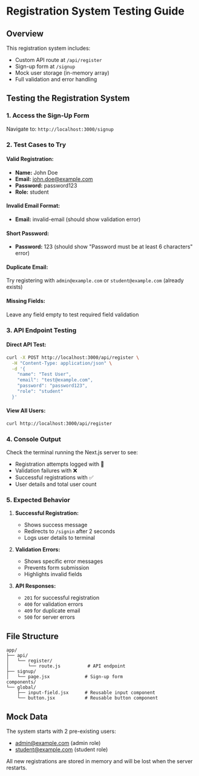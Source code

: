 # Registration System Testing Guide

## Overview
This registration system includes:
- Custom API route at `/api/register`
- Sign-up form at `/signup`
- Mock user storage (in-memory array)
- Full validation and error handling

## Testing the Registration System

### 1. Access the Sign-Up Form
Navigate to: `http://localhost:3000/signup`

### 2. Test Cases to Try

#### Valid Registration:
- **Name:** John Doe
- **Email:** john.doe@example.com
- **Password:** password123
- **Role:** student

#### Invalid Email Format:
- **Email:** invalid-email (should show validation error)

#### Short Password:
- **Password:** 123 (should show "Password must be at least 6 characters" error)

#### Duplicate Email:
Try registering with `admin@example.com` or `student@example.com` (already exists)

#### Missing Fields:
Leave any field empty to test required field validation

### 3. API Endpoint Testing

#### Direct API Test:
```bash
curl -X POST http://localhost:3000/api/register \
  -H "Content-Type: application/json" \
  -d '{
    "name": "Test User",
    "email": "test@example.com", 
    "password": "password123",
    "role": "student"
  }'
```

#### View All Users:
```bash
curl http://localhost:3000/api/register
```

### 4. Console Output
Check the terminal running the Next.js server to see:
- Registration attempts logged with 📝
- Validation failures with ❌
- Successful registrations with ✅
- User details and total user count

### 5. Expected Behavior
1. **Successful Registration:**
   - Shows success message
   - Redirects to `/signin` after 2 seconds
   - Logs user details to terminal

2. **Validation Errors:**
   - Shows specific error messages
   - Prevents form submission
   - Highlights invalid fields

3. **API Responses:**
   - `201` for successful registration
   - `400` for validation errors
   - `409` for duplicate email
   - `500` for server errors

## File Structure
```
app/
├── api/
│   └── register/
│       └── route.js          # API endpoint
├── signup/
│   └── page.jsx             # Sign-up form
components/
└── global/
    ├── input-field.jsx      # Reusable input component
    └── button.jsx           # Reusable button component
```

## Mock Data
The system starts with 2 pre-existing users:
- admin@example.com (admin role)
- student@example.com (student role)

All new registrations are stored in memory and will be lost when the server restarts.